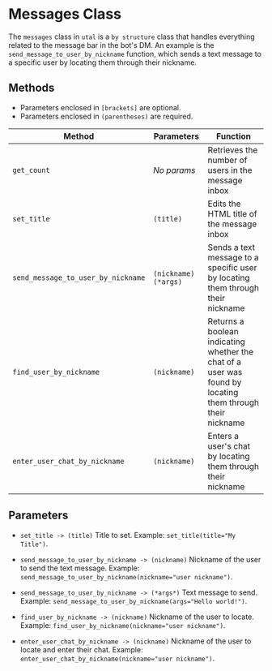 # Messages Class

The `messages` class in `utal` is a `by structure` class that handles everything related to the message bar in the bot's DM. An example is the `send_message_to_user_by_nickname` function, which sends a text message to a specific user by locating them through their nickname.

## Methods
- Parameters enclosed in `[brackets]` are optional.
- Parameters enclosed in `(parentheses)` are required.

| Method                              | Parameters               | Function                                                                                   |
|-------------------------------------|-------------------------|-------------------------------------------------------------------------------------------|
| `get_count`                         | *No params*             | Retrieves the number of users in the message inbox                                        |
| `set_title`                         | `(title)`               | Edits the HTML title of the message inbox                                                 |
| `send_message_to_user_by_nickname`  | `(nickname)` `(*args)`  | Sends a text message to a specific user by locating them through their nickname          |
| `find_user_by_nickname`             | `(nickname)`            | Returns a boolean indicating whether the chat of a user was found by locating them through their nickname |
| `enter_user_chat_by_nickname`       | `(nickname)`            | Enters a user's chat by locating them through their nickname                             |

## Parameters
- `set_title -> (title)` Title to set. Example: `set_title(title="My Title")`.

- `send_message_to_user_by_nickname -> (nickname)` Nickname of the user to send the text message. Example: `send_message_to_user_by_nickname(nickname="user nickname")`.

- `send_message_to_user_by_nickname -> (*args*)` Text message to send. Example: `send_message_to_user_by_nickname(args="Hello world!")`.

- `find_user_by_nickname -> (nickname)` Nickname of the user to locate. Example: `find_user_by_nickname(nickname="user nickname")`.

- `enter_user_chat_by_nickname -> (nickname)` Nickname of the user to locate and enter their chat. Example: `enter_user_chat_by_nickname(nickname="user nickname")`.